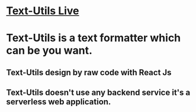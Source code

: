 # [Text-Utils Live](https://text-utils-tc.netlify.app/)
# Text-Utils is a text formatter which can be you want.
## Text-Utils design by raw code with React Js
## Text-Utils doesn't use any backend service it's a serverless web application.